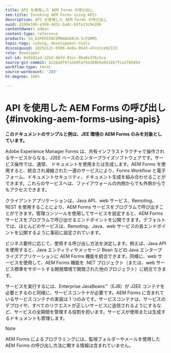 ```yaml
---
title: API を使用した AEM Forms の呼び出し
seo-title: Invoking AEM Forms using APIs
description: API を使用した AEM Forms の呼び出し
uuid: d100e106-e508-4d3c-ba8c-b5fe13c9e2d6
contentOwner: admin
content-type: reference
products: SG_EXPERIENCEMANAGER/6.5/FORMS
topic-tags: coding, development-tools
discoiquuid: 1825e12c-0306-4e0a-9643-47ce1ce82132
role: Developer
exl-id: 0e92d1ad-12bd-4bfd-81cc-9be8e376c5ca
source-git-commit: b220adf6fa3e9faf94389b9a9416b7fca2f89d9d
workflow-type: tm+mt
source-wordcount: '283'
ht-degree: 100%

---
```


# API を使用した AEM Forms の呼び出し {#invoking-aem-forms-using-apis}

**このドキュメントのサンプルと例は、JEE 環境の AEM Forms のみを対象としています。**

Adobe Experience Manager Forms は、共有インフラストラクチャで操作されるサービスからなる、J2EE ベースのエンタープライズソフトウェアです。サービス操作では、通常、 ドキュメントを使用または生成します。AEM Forms を使用すると、統合され凝縮された一連のサービスにより、Forms Workflow と電子フォーム、ドキュメントセキュリティ、ドキュメント生成を組み合わせることができます。これらのサービスへは、ファイアウォールの内側からでも外側からでもアクセスできます。

クライアントアプリケーションは、Java API、web サービス、Remoting、REST を使用することにより、AEM Forms サービスをプログラムで呼び出すことができます。管理コンソールを使用してサービスを設定すると、AEM Forms サービスをプログラムで呼び出せるエンドポイントを公開できます。デフォルトでは、ほとんどのサービスは、Remoting、Java、web サービスの各エンドポイントを公開するように事前に設定されています。

ビジネス要件に応じて、使用する呼び出し方法を決定します。例えば、Java API を使用すると、Java エンティティやメッセージ Bean などの Java エンタープライズアプリケーションに AEM Forms 機能を統合できます。同様に、web サービスを使用して、AEM Forms 機能を .NET プロジェクト（または、web サービス標準をサポートする開発環境で開発された他のプロジェクト）に統合できます。

サービスを実行するには、Enterprise JavaBeans™（EJB）が J2EE コンテナを必要とするのと同様に、サービスコンテナが必要です。AEM Forms に含まれているサービスコンテナの実装は 1 つのみです。サービスコンテナは、サービスのデプロイや、すべてのリクエストが正しいサービスに送信されるようにするなど、サービスの全期間を管理する役割を担います。サービスが使用または生成するドキュメントも管理します。

>[!NOTE]
>
>AEM Forms によるプログラミングには、監視フォルダーやメールを使用した AEM Forms の呼び出し方法に関する情報は含まれていません。
